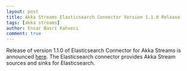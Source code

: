 ```yaml
---
layout: post
title: Akka Streams Elasticsearch Connector Version 1.1.0 Release
tags: [akka streams]
author: Ensar Basri Kahveci
comment: true
---
```


Release of version 1.1.0 of Elasticsearch Connector for Akka Streams is announced [here](https://twitter.com/AkkaTopNews/status/909721509442277376). The Elasticsearch connector provides Akka Stream sources and sinks for Elasticsearch.